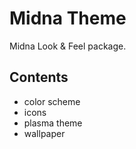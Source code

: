 Midna Theme
==========

Midna Look & Feel package.

## Contents

* color scheme
* icons
* plasma theme
* wallpaper

